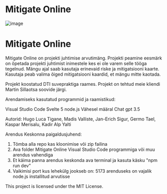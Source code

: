 # Mitigate Online
![image](https://github.com/TLU-DTI/Ryhm-8/assets/146342693/76c310a0-385f-4de9-a6fa-10d81f5109a2)



# Mitigate Online



Mitigate Online on projekti juhtimise arvutimäng. Projekti peamine eesmärk on õpetada projekti juhtimist inimestele kes ei ole varem selle tööga tegelnud.
Mängu ajal saab kasutaja erinevaid riske ja mitigatsiooni kaarte. Kasutaja peab valima õiged mitigatsiooni kaardid, et mängu mitte kaotada.


Projekt koostatud DTI suvepraktiga raames. Projekt on tehtud meie kliendi Martin Sillaotsa soovide järgi.


Arendamiseks kasutatud programmid ja raamistikud:

Visual Studio Code
Svelte 5
node.js
Vähesel määral Chat gpt 3.5

Autorid: Hugo Luca Tigane, Madis Valliste, Jan-Erich Sigur, Germo Tael, Kaspar Merisalu, Kadir Alp Yalti


Arendus Keskonna paigaldusjuhend:

1. Tõmba alla repo kas kloonimise või zip failina
2. Ava folder Mitigate Online Visual Studio Code programmiga või muu arendus vahendiga
3. Et käima panna arendus keskonda ava terminal ja kasuta käsku "npm run dev"
4. Vaikimisi port kus lehekülg jookseb on: 5173
arenduseks on vajalik node.js installitud arvutisse


	
This project is licensed under the MIT License.


